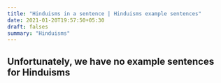 ```yaml
---
title: "Hinduisms in a sentence | Hinduisms example sentences"
date: 2021-01-20T19:57:50+05:30
draft: falses
summary: "Hinduisms"
---
```

## Unfortunately, we have no example sentences for Hinduisms                 
